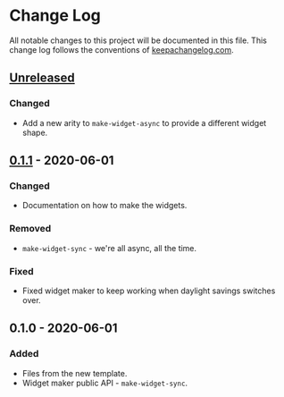 # Change Log
All notable changes to this project will be documented in this file. This change log follows the conventions of [keepachangelog.com](http://keepachangelog.com/).

## [Unreleased]
### Changed
- Add a new arity to `make-widget-async` to provide a different widget shape.

## [0.1.1] - 2020-06-01
### Changed
- Documentation on how to make the widgets.

### Removed
- `make-widget-sync` - we're all async, all the time.

### Fixed
- Fixed widget maker to keep working when daylight savings switches over.

## 0.1.0 - 2020-06-01
### Added
- Files from the new template.
- Widget maker public API - `make-widget-sync`.

[Unreleased]: https://github.com/your-name/tech-interview-prep/compare/0.1.1...HEAD
[0.1.1]: https://github.com/your-name/tech-interview-prep/compare/0.1.0...0.1.1
